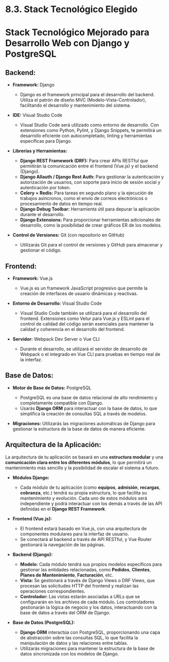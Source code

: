 # 8.3. Stack Tecnológico Elegido

# Stack Tecnológico Mejorado para Desarrollo Web con Django y PostgreSQL

## Backend:
- **Framework:** Django
  - Django es el framework principal para el desarrollo del backend. Utiliza el patrón de diseño MVC (Modelo-Vista-Controlador), facilitando el desarrollo y mantenimiento del sistema.

- **IDE:** Visual Studio Code
  - Visual Studio Code será utilizado como entorno de desarrollo. Con extensiones como Python, Pylint, y Django Snippets, te permitirá un desarrollo eficiente con autocompletado, linting y herramientas específicas para Django.

- **Librerías y Herramientas:**
  - **Django REST Framework (DRF):** Para crear APIs RESTful que permitirán la comunicación entre el frontend (Vue.js) y el backend (Django).
  - **Django Allauth / Django Rest Auth:** Para gestionar la autenticación y autorización de usuarios, con soporte para inicio de sesión social y autenticación por token.
  - **Celery + Redis:** Para tareas en segundo plano y la ejecución de trabajos asíncronos, como el envío de correos electrónicos o procesamiento de datos en tiempo real.
  - **Django Debug Toolbar:** Herramienta útil para depurar la aplicación durante el desarrollo.
  - **Django Extensions:** Para proporcionar herramientas adicionales de desarrollo, como la posibilidad de crear gráficos ER de los modelos.

- **Control de Versiones:** Git (con repositorio en GitHub)
  - Utilizarás Git para el control de versiones y GitHub para almacenar y gestionar el código.

## Frontend:
- **Framework:** Vue.js
  - Vue.js es un framework JavaScript progresivo que permite la creación de interfaces de usuario dinámicas y reactivas.

- **Entorno de Desarrollo:** Visual Studio Code
  - Visual Studio Code también se utilizará para el desarrollo del frontend. Extensiones como Vetur para Vue.js y ESLint para el control de calidad del código serán esenciales para mantener la calidad y coherencia en el desarrollo del frontend.

- **Servidor:** Webpack Dev Server o Vue CLI
  - Durante el desarrollo, se utilizará el servidor de desarrollo de Webpack o el integrado en Vue CLI para pruebas en tiempo real de la interfaz.

## Base de Datos:
- **Motor de Base de Datos:** PostgreSQL
  - PostgreSQL es una base de datos relacional de alto rendimiento y completamente compatible con Django.
  - Usarás **Django ORM** para interactuar con la base de datos, lo que simplifica la creación de consultas SQL a través de modelos.

- **Migraciones:** Utilizarás las migraciones automáticas de Django para gestionar la estructura de la base de datos de manera eficiente.

## Arquitectura de la Aplicación:
La arquitectura de tu aplicación se basará en una **estructura modular** y una **comunicación clara entre los diferentes módulos**, lo que permitirá un mantenimiento más sencillo y la posibilidad de escalar el sistema a futuro.

- **Módulos Django:**
  - Cada módulo de tu aplicación (como **equipos**, **admisión**, **recargas**, **cobranza**, etc.) tendrá su propia estructura, lo que facilita su mantenimiento y evolución. Cada uno de estos módulos será independiente y podrá interactuar con los demás a través de las API definidas en el **Django REST Framework**.
  
- **Frontend (Vue.js):**
  - El frontend estará basado en Vue.js, con una arquitectura de componentes modulares para la interfaz de usuario.
  - Se conectará al backend a través de API RESTful, y Vue Router gestionará la navegación de las páginas.
  
- **Backend (Django):**
  - **Modelo:** Cada módulo tendrá sus propios modelos específicos para gestionar las entidades relacionadas, como **Pedidos**, **Clientes**, **Planes de Mantenimiento**, **Facturación**, etc.
  - **Vista:** Se gestionará a través de Django Views o DRF Views, que procesan las solicitudes HTTP del frontend y realizan las operaciones correspondientes.
  - **Controlador:** Las vistas estarán asociadas a URLs que se configurarán en los archivos de cada módulo. Los controladores gestionarán la lógica de negocio y los datos, interactuando con la base de datos a través del ORM de Django.
  
- **Base de Datos (PostgreSQL):**
  - **Django ORM** interactúa con PostgreSQL, proporcionando una capa de abstracción sobre las consultas SQL, lo que facilita la manipulación de datos y las relaciones entre tablas.
  - Utilizarás migraciones para mantener la estructura de la base de datos sincronizada con los modelos de Django.

